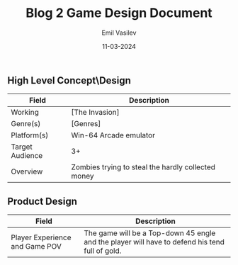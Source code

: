 ﻿---
title: "Blog 2 Game Design Document"
author: "Emil Vasilev"
date: "11-03-2024"
version: "0.1"
---


## High Level Concept\Design

| Field           | Description                                        |
|-----------------|----------------------------------------------------|
| Working         | [The Invasion]                                     |
| Genre(s)        | [Genres]                                           |
| Platform(s)     | Win-64 Arcade emulator                             |
| Target Audience | 3+                                                 |
| Overview        | Zombies trying to steal the hardly collected money |

## Product Design

| Field           | Description                                                                                    |
|-----------------|------------------------------------------------------------------------------------------------|
| Player Experience and Game POV         | The game will be a Top-down 45 engle and the player will have to defend his tend full of gold. |
